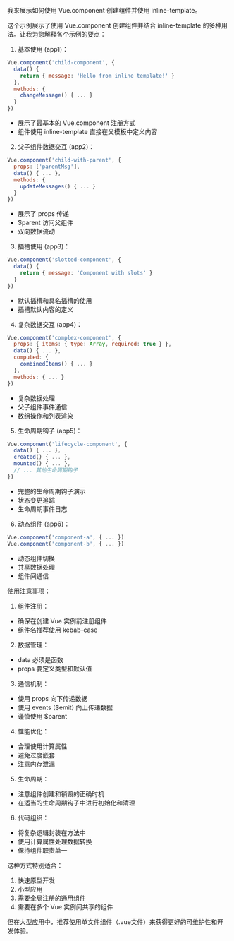 我来展示如何使用 Vue.component 创建组件并使用 inline-template。

这个示例展示了使用 Vue.component 创建组件并结合 inline-template 的多种用法。让我为您解释各个示例的要点：

1. 基本使用 (app1)：
```javascript
Vue.component('child-component', {
  data() {
    return { message: 'Hello from inline template!' }
  },
  methods: {
    changeMessage() { ... }
  }
})
```
- 展示了最基本的 Vue.component 注册方式
- 组件使用 inline-template 直接在父模板中定义内容

2. 父子组件数据交互 (app2)：
```javascript
Vue.component('child-with-parent', {
  props: ['parentMsg'],
  data() { ... },
  methods: {
    updateMessages() { ... }
  }
})
```
- 展示了 props 传递
- $parent 访问父组件
- 双向数据流动

3. 插槽使用 (app3)：
```javascript
Vue.component('slotted-component', {
  data() {
    return { message: 'Component with slots' }
  }
})
```
- 默认插槽和具名插槽的使用
- 插槽默认内容的定义

4. 复杂数据交互 (app4)：
```javascript
Vue.component('complex-component', {
  props: { items: { type: Array, required: true } },
  data() { ... },
  computed: {
    combinedItems() { ... }
  },
  methods: { ... }
})
```
- 复杂数据处理
- 父子组件事件通信
- 数组操作和列表渲染

5. 生命周期钩子 (app5)：
```javascript
Vue.component('lifecycle-component', {
  data() { ... },
  created() { ... },
  mounted() { ... },
  // ... 其他生命周期钩子
})
```
- 完整的生命周期钩子演示
- 状态变更追踪
- 生命周期事件日志

6. 动态组件 (app6)：
```javascript
Vue.component('component-a', { ... })
Vue.component('component-b', { ... })
```
- 动态组件切换
- 共享数据处理
- 组件间通信

使用注意事项：

1. 组件注册：
- 确保在创建 Vue 实例前注册组件
- 组件名推荐使用 kebab-case

2. 数据管理：
- data 必须是函数
- props 要定义类型和默认值

3. 通信机制：
- 使用 props 向下传递数据
- 使用 events ($emit) 向上传递数据
- 谨慎使用 $parent

4. 性能优化：
- 合理使用计算属性
- 避免过度嵌套
- 注意内存泄漏

5. 生命周期：
- 注意组件创建和销毁的正确时机
- 在适当的生命周期钩子中进行初始化和清理

6. 代码组织：
- 将复杂逻辑封装在方法中
- 使用计算属性处理数据转换
- 保持组件职责单一

这种方式特别适合：
1. 快速原型开发
2. 小型应用
3. 需要全局注册的通用组件
4. 需要在多个 Vue 实例间共享的组件

但在大型应用中，推荐使用单文件组件（.vue文件）来获得更好的可维护性和开发体验。